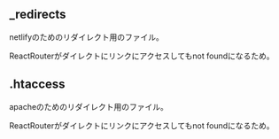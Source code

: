 ## _redirects

netlifyのためのリダイレクト用のファイル。

ReactRouterがダイレクトにリンクにアクセスしてもnot foundになるため。

## .htaccess

apacheのためのリダイレクト用のファイル。

ReactRouterがダイレクトにリンクにアクセスしてもnot foundになるため。
